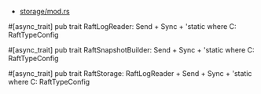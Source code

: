 

* [storage/mod.rs](https://github.com/datafuselabs/openraft/blob/main/openraft/src/storage/mod.rs)

#[async_trait]
pub trait RaftLogReader<C>: Send + Sync + 'static
where C: RaftTypeConfig

#[async_trait]
pub trait RaftSnapshotBuilder<C>: Send + Sync + 'static
where C: RaftTypeConfig

#[async_trait]
pub trait RaftStorage<C>: RaftLogReader<C> + Send + Sync + 'static
where C: RaftTypeConfig
